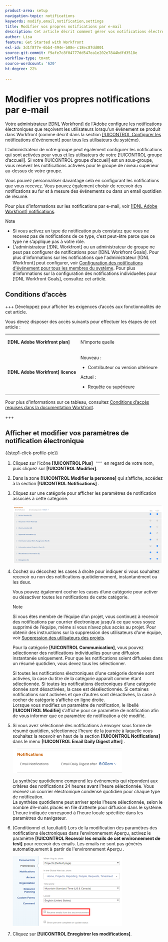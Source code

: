 ```yaml
---
product-area: setup
navigation-topic: notifications
keywords: modify,email,notification,settings
title: Modifier vos propres notifications par e-mail
description: Cet article décrit comment gérer vos notifications électroniques dans votre profil utilisateur.
author: Lisa
feature: Get Started with Workfront
exl-id: 3d1f877e-6bb4-494e-b08e-c18ec87dd001
source-git-commit: f9afe7c8f04777dd547ea1e202e7844bdfd3518e
workflow-type: tm+mt
source-wordcount: '620'
ht-degree: 22%

---
```


# Modifier vos propres notifications par e-mail

<!-- Audited: 1/2024 -->

Votre administrateur [!DNL Workfront] de l&#39;Adobe configure les notifications électroniques que reçoivent les utilisateurs lorsqu&#39;un événement se produit dans Workfront (comme décrit dans la section [[!UICONTROL Configurer les notifications d&#39;événement] pour tous les utilisateurs du système](../../administration-and-setup/manage-workfront/emails/configure-event-notifications-for-everyone-in-the-system.md)).

L’administrateur de votre groupe peut également configurer les notifications qui sont activées pour vous et les utilisateurs de votre [!UICONTROL groupe d’accueil]. Si votre [!UICONTROL groupe d’accueil] est un sous-groupe, vous recevez les notifications activées pour le groupe de niveau supérieur au-dessus de votre groupe.

Vous pouvez personnaliser davantage cela en configurant les notifications que vous recevez. Vous pouvez également choisir de recevoir des notifications au fur et à mesure des événements ou dans un email quotidien de résumé.

Pour plus d’informations sur les notifications par e-mail, voir [[!DNL Adobe Workfront] notifications](../../workfront-basics/using-notifications/wf-notifications.md).

>[!NOTE]
>
>* Si vous activez un type de notification puis constatez que vous ne recevez pas de notifications de ce type, c’est peut-être parce que ce type ne s’applique pas à votre rôle.
>* L&#39;administrateur [!DNL Workfront] ou un administrateur de groupe ne peut pas configurer de notifications pour [!DNL Workfront Goals]. Pour plus d&#39;informations sur les notifications que l&#39;administrateur [!DNL Workfront] peut configurer, voir [Configuration des notifications d&#39;événement pour tous les membres du système](../../administration-and-setup/manage-workfront/emails/configure-event-notifications-for-everyone-in-the-system.md). Pour plus d’informations sur la configuration des notifications individuelles pour [!DNL Workfront Goals], consultez cet article.
>

## Conditions d’accès

+++ Développez pour afficher les exigences d’accès aux fonctionnalités de cet article.

Vous devez disposer des accès suivants pour effectuer les étapes de cet article :

<table style="table-layout:auto"> 
 <col> 
 </col> 
 <col> 
 </col> 
 <tbody> 
  <tr> 
   <td role="rowheader"><strong>[!DNL Adobe Workfront plan]</strong></td> 
   <td> <p>N’importe quelle</p> </td> 
  </tr> 
  <tr> 
   <td role="rowheader"><strong>[!DNL Adobe Workfront] licence</strong></td> 
   <td>  <p>Nouveau :</p> 
   <ul><li>Contributeur ou version ultérieure</li></ul>
   <p>Actuel :</p>
   <ul><li>Requête ou supérieure</li></ul>
   </td> 
  </tr> 
 </tbody> 
</table>

Pour plus d’informations sur ce tableau, consultez [Conditions d’accès requises dans la documentation Workfront](/help/quicksilver/administration-and-setup/add-users/access-levels-and-object-permissions/access-level-requirements-in-documentation.md).

+++

## Afficher et modifier vos paramètres de notification électronique

{{step1-click-profile-pic}}

1. Cliquez sur l’icône **[!UICONTROL Plus]** ![](assets/more-icon.png) en regard de votre nom, puis cliquez sur **[!UICONTROL Modifier]**.

1. Dans la zone **[!UICONTROL Modifier la personne]** qui s’affiche, accédez à la section **[!UICONTROL Notifications]** .

1. Cliquez sur une catégorie pour afficher les paramètres de notification associés à cette catégorie.

   ![](assets/my-profile-notifications.png)

1. Cochez ou décochez les cases à droite pour indiquer si vous souhaitez recevoir ou non des notifications quotidiennement, instantanément ou les deux.

   Vous pouvez également cocher les cases d’une catégorie pour activer ou désactiver toutes les notifications de cette catégorie.

   >[!NOTE]
   >
   >Si vous êtes membre de l’équipe d’un projet, vous continuez à recevoir des notifications par courrier électronique jusqu’à ce que vous soyez supprimé de l’équipe, même si vous n’avez plus accès au projet. Pour obtenir des instructions sur la suppression des utilisateurs d’une équipe, voir [Suppression des utilisateurs des projets](../../manage-work/projects/manage-projects/remove-users-from-projects.md).

   Pour la catégorie **[!UICONTROL Communication]**, vous pouvez sélectionner des notifications individuelles pour une diffusion instantanée uniquement. Pour que les notifications soient diffusées dans un résumé quotidien, vous devez tous les sélectionner.

   Si toutes les notifications électroniques d’une catégorie donnée sont activées, la case du titre de la catégorie apparaît comme étant sélectionnée. Si toutes les notifications électroniques d’une catégorie donnée sont désactivées, la case est désélectionnée. Si certaines notifications sont activées et que d’autres sont désactivées, la case à cocher de catégorie s’affiche en ligne droite.\
   Lorsque vous modifiez un paramètre de notification, le libellé **[!UICONTROL Modifié]** s’affiche pour ce paramètre de notification afin de vous informer que ce paramètre de notification a été modifié.

1. Si vous avez sélectionné des notifications à envoyer sous forme de résumé quotidien, sélectionnez l’heure de la journée à laquelle vous souhaitez la recevoir en haut de la section **[!UICONTROL Notifications]** dans le menu **[!UICONTROL Email Daily Digest after]** .

   ![](assets/digest-time-stamp-my-settings-350x78.png)

   La synthèse quotidienne comprend les événements qui répondent aux critères des notifications 24 heures avant l’heure sélectionnée. Vous recevez un courrier électronique condensé quotidien pour chaque type de notification.\
   La synthèse quotidienne peut arriver après l’heure sélectionnée, selon le nombre d’e-mails placés en file d’attente pour diffusion dans le système. L’heure indiquée correspond à l’heure locale spécifiée dans les paramètres du navigateur.

1. (Conditionnel et facultatif) Lors de la modification des paramètres des notifications électroniques dans l’environnement Aperçu, activez le paramètre **[!UICONTROL Recevoir les emails de cet environnement de test]** pour recevoir des emails. Les emails ne sont pas générés automatiquement à partir de l&#39;environnement Aperçu .

   ![](assets/receive-emails-from-sandbox-setting-edit-350x223.png)

1. Cliquez sur **[!UICONTROL Enregistrer les modifications]**.
